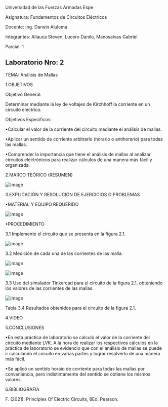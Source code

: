 Universidad de las Fuerzas Armadas Espe

Asignatura: Fundamentos de Circuitos Eléctricos

Docente: Ing. Darwin Alulema

Integrantes: Allauca Steven, Lucero Danilo, Manosalvas Gabriel

Parcial: 1

Laboratorio Nro: 2
-----------------------------------------------------------------------------------------------------------------------------------
TEMA: Análisis de Mallas

1.OBJETIVOS

Objetivo General:

Determinar mediante la ley de voltajes de Kirchhoff la corriente en un circuito eléctrico.

Objetivos Específicos:

•Calcular el valor de la corriente del circuito mediante el análisis de mallas.

•Aplicar un sentido de corriente arbitrario (horario o antihorario) para todas las mallas.

•Comprender la importancia que tiene el análisis de mallas al analizar circuitos electrónicos para realizar cálculos de una manera más fácil y organizada.

2.MARCO TEÓRICO (RESUMEN)

![image](https://user-images.githubusercontent.com/94025287/143025962-9ecbbe86-a55f-4206-9bde-d967f60b14a8.png)

3.EXPLICACIÓN Y RESOLUCIÓN DE EJERCICIOS O PROBLEMAS

•MATERIAL Y EQUIPO REQUERIDO

![image](https://user-images.githubusercontent.com/94025287/143026145-64a0d8fa-e3e0-4e63-bc71-010299b2a0ae.png)

•PROCEDIMIENTO

3.1 Implemente el circuito que se presenta en la figura 2.1.

![image](https://user-images.githubusercontent.com/94025287/143026264-bb1590bd-eb58-4f10-988a-0532ffaba102.png)

3.2 Medición de cada una de las corrientes de las malla.

![image](https://user-images.githubusercontent.com/94025287/143030272-346d04d9-0cfc-41a1-bfec-455a54161133.png)

![image](https://user-images.githubusercontent.com/94025287/143030593-3b3dbf8d-df28-4267-a8e3-f8c061e70b02.png)


3.3 Uso del simulador Tinkercad para el circuito de la figura 2.1, obteniendo los valores de las corrientes de las mallas.

![image](https://user-images.githubusercontent.com/94025287/143026367-cbd30db6-6608-4abb-acad-9a0bd540f43b.png)

Tabla 3.4 Resultados obtenidos para el circuito de la figura 2.1.

4.VIDEO

5.CONCLUSIONES

•En esta práctica de laboratorio se calculó el valor de la corriente del circuito mediante LVK. A la hora de realizar los respectivos cálculos en la práctica de laboratorio se evidencio que con el análisis de mallas se puede ir calculando el circuito en varias partes y lograr resolverlo de una manera más fácil.

•Se aplicó un sentido horaio de corriente para todas las mallas por conveniencia, pero indistintamente del sentido se obtiene los mismos valores.

6.BIBLIOGRAFÍA

F. (2021). Principles Of Electric Circuits, 8Ed. Pearson.
